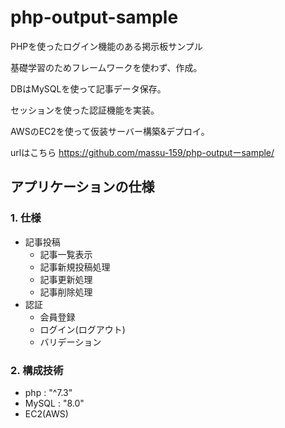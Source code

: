 # php-output-sample
PHPを使ったログイン機能のある掲示板サンプル

基礎学習のためフレームワークを使わず、作成。

DBはMySQLを使って記事データ保存。

セッションを使った認証機能を実装。

AWSのEC2を使って仮装サーバー構築&デプロイ。

urlはこちら
https://github.com/massu-159/php-outputーsample/

## アプリケーションの仕様

### 1. 仕様
- 記事投稿
  - 記事一覧表示
  - 記事新規投稿処理
  - 記事更新処理
  - 記事削除処理
- 認証
  - 会員登録
  - ログイン(ログアウト)
  - バリデーション

### 2. 構成技術
- php : "^7.3"
- MySQL : "8.0"
- EC2(AWS)